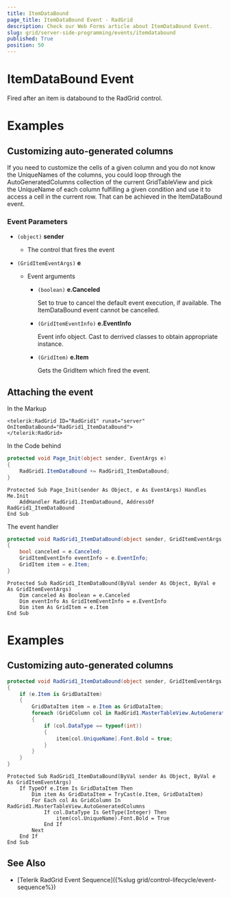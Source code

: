 ```yaml
---
title: ItemDataBound
page_title: ItemDataBound Event - RadGrid
description: Check our Web Forms article about ItemDataBound Event.
slug: grid/server-side-programming/events/itemdatabound
published: True
position: 50
---
```


# ItemDataBound Event

Fired after an item is databound to the RadGrid control.



# Examples

## Customizing auto-generated columns

If you need to customize the cells of a given column and you do not know the UniqueNames of the columns, you could loop through the AutoGeneratedColumns collection of the current GridTableView and pick the UniqueName of each column fulfilling a given condition and use it to access a cell in the current row.
That can be achieved in the ItemDataBound event.

### Event Parameters

* `(object)` **sender**

    * The control that fires the event

* `(GridItemEventArgs)` **e**

    * Event arguments 

        * `(boolean)` **e.Canceled**
            
            Set to true to cancel the default event execution, if available. The ItemDataBound event cannot be cancelled.

        * `(GridItemEventInfo)` **e.EventInfo**

            Event info object. Cast to derrived classes to obtain appropriate instance.

        * `(GridItem)` **e.Item**

            Gets the GridItem which fired the event.

## Attaching the event

In the Markup

````ASP.NET
<telerik:RadGrid ID="RadGrid1" runat="server" OnItemDataBound="RadGrid1_ItemDataBound">
</telerik:RadGrid>
````

In the Code behind

````C#
protected void Page_Init(object sender, EventArgs e)
{
    RadGrid1.ItemDataBound += RadGrid1_ItemDataBound;
}
````
````VB
Protected Sub Page_Init(sender As Object, e As EventArgs) Handles Me.Init
    AddHandler RadGrid1.ItemDataBound, AddressOf RadGrid1_ItemDataBound
End Sub
````

The event handler

````C#
protected void RadGrid1_ItemDataBound(object sender, GridItemEventArgs e)
{
    bool canceled = e.Canceled;
    GridItemEventInfo eventInfo = e.EventInfo;
    GridItem item = e.Item;
}
````
````VB
Protected Sub RadGrid1_ItemDataBound(ByVal sender As Object, ByVal e As GridItemEventArgs)
    Dim canceled As Boolean = e.Canceled
    Dim eventInfo As GridItemEventInfo = e.EventInfo
    Dim item As GridItem = e.Item
End Sub
````

# Examples

## Customizing auto-generated columns

````C#
protected void RadGrid1_ItemDataBound(object sender, GridItemEventArgs e)
{
    if (e.Item is GridDataItem)
    {
        GridDataItem item = e.Item as GridDataItem;
        foreach (GridColumn col in RadGrid1.MasterTableView.AutoGeneratedColumns)
        {
            if (col.DataType == typeof(int))
            {
                item[col.UniqueName].Font.Bold = true;
            }
        }
    }
}
````
````VB
Protected Sub RadGrid1_ItemDataBound(ByVal sender As Object, ByVal e As GridItemEventArgs)
    If TypeOf e.Item Is GridDataItem Then
        Dim item As GridDataItem = TryCast(e.Item, GridDataItem)
        For Each col As GridColumn In RadGrid1.MasterTableView.AutoGeneratedColumns
            If col.DataType Is GetType(Integer) Then
                item(col.UniqueName).Font.Bold = True
            End If
        Next
    End If
End Sub
`````

## See Also

* [Telerik RadGrid Event Sequence]({%slug grid/control-lifecycle/event-sequence%})


